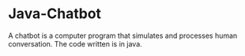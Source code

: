 # Java-Chatbot
A chatbot is a computer program that simulates and processes human conversation.
The code written is in java.
